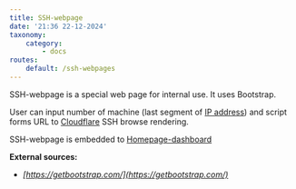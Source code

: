 ```yaml
---
title: SSH-webpage
date: '21:36 22-12-2024'
taxonomy:
    category:
        - docs
routes:
    default: /ssh-webpages
---
```


SSH-webpage is a special web page for internal use. It uses Bootstrap.

User can input number of machine (last segment of [IP address](/ip-address)) and script forms URL to [Cloudflare](/cloudflare) SSH browse rendering. 

SSH-webpage is embedded to [Homepage-dashboard](/homepage)


**External sources:**
* _[https://getbootstrap.com/](https://getbootstrap.com/)_